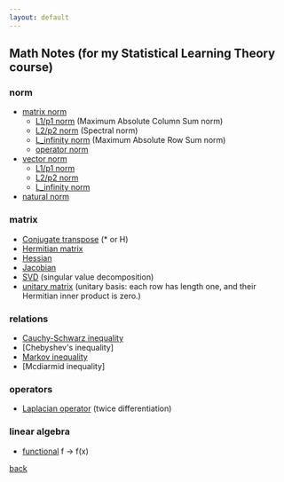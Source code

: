 ```yaml
---
layout: default
---
```


## Math Notes (for my Statistical Learning Theory course)
### norm
- [matrix norm](https://mathworld.wolfram.com/MatrixNorm.html)
    - [L1/p1 norm](https://mathworld.wolfram.com/MaximumAbsoluteColumnSumNorm.html) (Maximum Absolute Column Sum norm)
    - [L2/p2 norm](https://mathworld.wolfram.com/SpectralNorm.html) (Spectral norm)
    - [L_infinity norm](https://mathworld.wolfram.com/MaximumAbsoluteRowSumNorm.html) (Maximum Absolute Row Sum norm)
    - [operator norm](https://mathworld.wolfram.com/OperatorNorm.html)
- [vector norm](https://mathworld.wolfram.com/VectorNorm.html)
    - [L1/p1 norm](https://mathworld.wolfram.com/L1-Norm.html)
    - [L2/p2 norm](https://mathworld.wolfram.com/L2-Norm.html)
    - [L_infinity norm](https://mathworld.wolfram.com/L-Infinity-Norm.html)
- [natural norm](https://mathworld.wolfram.com/NaturalNorm.html)

### matrix
- [Conjugate transpose](https://mathworld.wolfram.com/ConjugateTranspose.html) (* or H)
- [Hermitian matrix](https://mathworld.wolfram.com/HermitianMatrix.html)
- [Hessian](https://mathworld.wolfram.com/Hessian.html)
- [Jacobian](https://mathworld.wolfram.com/Jacobian.html)
- [SVD](https://web.mit.edu/be.400/www/SVD/Singular_Value_Decomposition.htm#:~:text=The%20singular%20values%20are%20the,and%20V%20are%20also%20real.) (singular value decomposition)
- [unitary matrix](https://mathworld.wolfram.com/UnitaryMatrix.html) (unitary basis: each row has length one, and their Hermitian inner product is zero.)

### relations
- [Cauchy-Schwarz inequality](https://en.wikipedia.org/wiki/Cauchy%E2%80%93Schwarz_inequality)
- [Chebyshev's inequality]
- [Markov inequality](https://en.wikipedia.org/wiki/Markov%27s_inequality#:~:text=External%20links-,Statement,-%5Bedit%5D)
- [Mcdiarmid inequality]

### operators
- [Laplacian operator](https://mathworld.wolfram.com/Laplacian.html) (twice differentiation)

### linear algebra
- [functional](https://en.wikipedia.org/wiki/Functional_(mathematics)) f → f(x)


[back](../)

